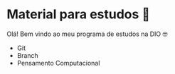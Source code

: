 # Material para estudos 📓

Olá! Bem vindo ao meu programa de estudos na DIO 🤓

- Git 
- Branch
- Pensamento Computacional
